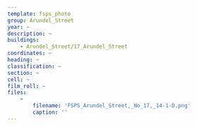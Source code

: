```yaml
---
template: fsps_photo
group: Arundel_Street
year: ~
description: ~
buildings:
    - Arundel_Street/17_Arundel_Street
coordinates: ~
heading: ~
classification: ~
section: ~
cell: ~
film_roll: ~
files:
    -
        filename: 'FSPS_Arundel_Street,_No_17,_14-1-D.png'
        caption: ''
---
```

